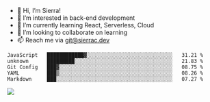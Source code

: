 - 👋 Hi, I’m Sierra!
- 👀 I’m interested in back-end development
- 🌱 I’m currently learning React, Serverless, Cloud
- 💞️ I’m looking to collaborate on learning
- 📫 Reach me via git@sierrac.dev

<!--START_SECTION:waka-->
```text
JavaScript   ████████████▓░░░░░░░░░░░░░░░░░░░░░░░░░░░░   31.21 % 
unknown      █████████░░░░░░░░░░░░░░░░░░░░░░░░░░░░░░░░   21.83 % 
Git Config   ███▓░░░░░░░░░░░░░░░░░░░░░░░░░░░░░░░░░░░░░   08.75 % 
YAML         ███▒░░░░░░░░░░░░░░░░░░░░░░░░░░░░░░░░░░░░░   08.26 % 
Markdown     ███░░░░░░░░░░░░░░░░░░░░░░░░░░░░░░░░░░░░░░   07.27 % 
```
<!--END_SECTION:waka-->


![](https://hit.yhype.me/github/profile?user_id=7351311)
